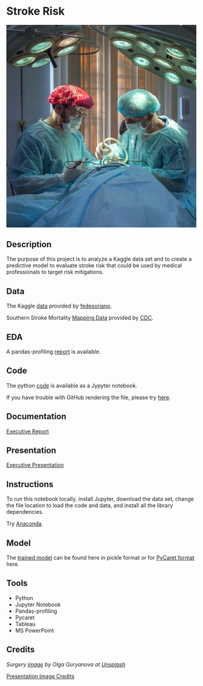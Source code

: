 # Stroke Risk

<img src="images/stroke.jpg" width ="500">

## Description

The purpose of this project is to analyze a Kaggle data set and to create a predictive model to evaluate stroke risk that could be used by medical professionals to target risk mitigations.

## Data

The Kaggle [data](https://www.kaggle.com/fedesoriano/stroke-prediction-dataset/metadata) provided by [fedesoriano](https://www.kaggle.com/fedesoriano).

Southern Stroke Mortality [Mapping Data](https://www.cdc.gov/stroke/maps_data.htm) provided by [CDC](https://www.cdc.gov).

## EDA 

A pandas-profiling [report](https://sdloyd.github.io/Stroke/pandasprofile/stroke-pandas-profile-report.html) is available.

## Code

The python [code](code/stroke.ipynb) is available as a Jypyter notebook.

If you have trouble with GitHub rendering the file, please try [here](https://nbviewer.jupyter.org/github/SDLoyd/Stroke/blob/master/code/stroke.ipynb).

## Documentation

[Executive Report](docs/stroke.pdf)

## Presentation

[Executive Presentation](https://youtu.be/LtM1ZlPX3Wk)

## Instructions

To run this notebook locally, install Jupyter, download the data set, change the file location to load the code and data, and install all the library dependencies.

Try [Anaconda](https://www.anaconda.com/).

## Model

The [trained model](pickle) can be found here in pickle format or for [PyCaret format](model) here.

## Tools

* Python
* Jupyter Notebook
* Pandas-profiling
* Pycaret
* Tableau
* MS PowerPoint

## Credits

_Surgery [image](https://unsplash.com/photos/tMFeatBSS4s) by Olga Guryanova at [Unsplash](https://unsplash.com/)_

[Presentation Image Credits](images/ImageCredits.pdf)
